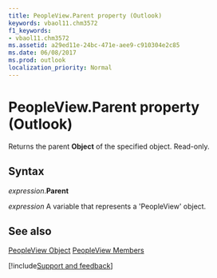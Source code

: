 ```yaml
---
title: PeopleView.Parent property (Outlook)
keywords: vbaol11.chm3572
f1_keywords:
- vbaol11.chm3572
ms.assetid: a29ed11e-24bc-471e-aee9-c910304e2c85
ms.date: 06/08/2017
ms.prod: outlook
localization_priority: Normal
---
```



# PeopleView.Parent property (Outlook)
Returns the parent  **Object** of the specified object. Read-only.

## Syntax

_expression_.**Parent**

_expression_ A variable that represents a 'PeopleView' object.




## See also


[PeopleView Object](Outlook.peopleview.md)
[PeopleView Members](overview/Outlook.md)

[!include[Support and feedback](~/includes/feedback-boilerplate.md)]